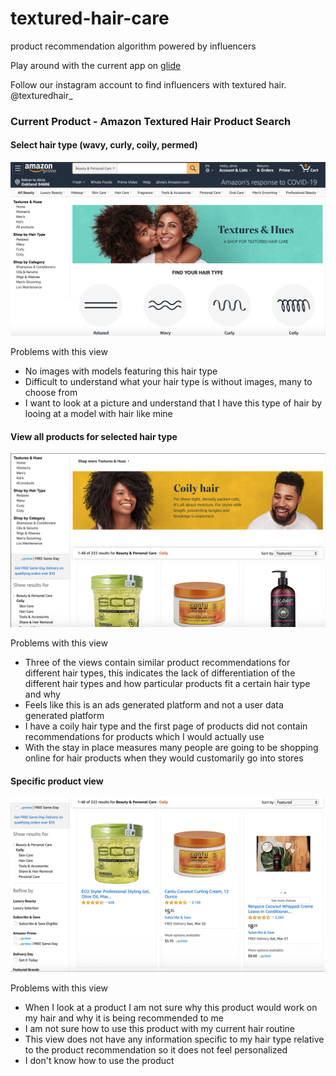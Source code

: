 # textured-hair-care
product recommendation algorithm powered by influencers

Play around with the current app on [glide](https://textured-hair.glideapp.io/)

Follow our instagram account to find influencers with textured hair. @texturedhair_

### Current Product - Amazon Textured Hair Product Search

#### Select hair type (wavy, curly, coily, permed)
![alt text](https://github.com/amblount/textured-hair-care/blob/master//images/textured-hair-amazon-view/select-hair-type.png "select hair type")

Problems with this view

- No images with models featuring this hair type
- Difficult to understand what your hair type is without images, many to choose from
- I want to look at a picture and understand that I have this type of hair by looing at a model with hair like mine


#### View all products for selected hair type
![alt text](https://github.com/amblount/textured-hair-care/blob/master/images/textured-hair-amazon-view/all-products.png "coily hair type products")

Problems with this view

- Three of the views contain similar product recommendations for different hair types, this indicates the lack of differentiation of the different hair types and how particular products fit a certain hair type and why
- Feels like this is an ads generated platform and not a user data generated platform
- I have a coily hair type and the first page of products did not contain recommendations for products which I would actually use
- With the stay in place measures many people are going to be shopping online for hair products when they would customarily go into stores

#### Specific product view
![alt text](https://github.com/amblount/textured-hair-care/blob/master/images/textured-hair-amazon-view/specific-product-view.png "product feature list")

Problems with this view

- When I look at a product I am not sure why this product would work on my hair and why it is being recommended to me
- I am not sure how to use this product with my current hair routine
- This view does not have any information specific to my hair type relative to the product recommendation so it does not feel personalized
- I don't know how to use the product
